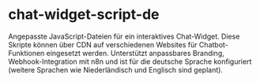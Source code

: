 # chat-widget-script-de
Angepasste JavaScript-Dateien für ein interaktives Chat-Widget. Diese Skripte können über CDN auf verschiedenen Websites für Chatbot-Funktionen eingesetzt werden. Unterstützt anpassbares Branding, Webhook-Integration mit n8n und ist für die deutsche Sprache konfiguriert (weitere Sprachen wie Niederländisch und Englisch sind geplant).
